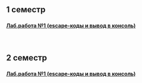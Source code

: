 ## 1 семестр

#### [Лаб.работа №1 (escape-коды и вывод в консоль)](https://github.com/11235-ai/Lab-1.git)ㅤ 

<br>

## 2 семестр

#### [Лаб.работа №1 (escape-коды и вывод в консоль)](https://github.com/11235-ai/Lab-1.git)ㅤ 
